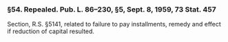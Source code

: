 ### §54. Repealed. Pub. L. 86–230, §5, Sept. 8, 1959, 73 Stat. 457 ###

Section, R.S. §5141, related to failure to pay installments, remedy and effect if reduction of capital resulted.